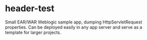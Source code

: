 header-test
===========

Small EAR/WAR Weblogic sample app, dumping HttpServletRequest properties. 
Can be deployed easily in any app server and serve as a template for larger projects.
